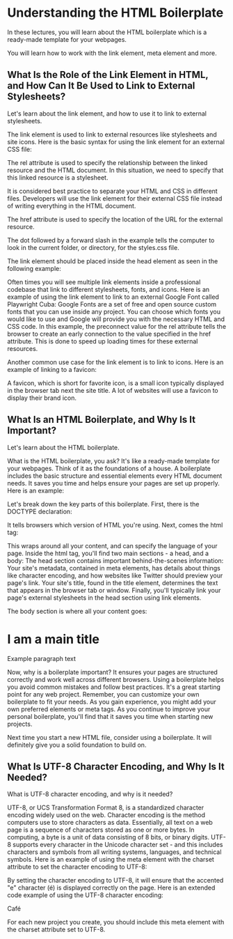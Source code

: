 # Understanding the HTML Boilerplate

In these lectures, you will learn about the HTML boilerplate which is a ready-made template for your webpages.

You will learn how to work with the link element, meta element and more.

## What Is the Role of the Link Element in HTML, and How Can It Be Used to Link to External Stylesheets?

Let's learn about the link element, and how to use it to link to external stylesheets.

The link element is used to link to external resources like stylesheets and site icons. Here is the basic syntax for using the link element for an external CSS file:

<link rel="stylesheet" href="./styles.css" />
The rel attribute is used to specify the relationship between the linked resource and the HTML document. In this situation, we need to specify that this linked resource is a stylesheet.

It is considered best practice to separate your HTML and CSS in different files. Developers will use the link element for their external CSS file instead of writing everything in the HTML document.

The href attribute is used to specify the location of the URL for the external resource.

The dot followed by a forward slash in the example tells the computer to look in the current folder, or directory, for the styles.css file.

The link element should be placed inside the head element as seen in the following example:

<head>
  <meta charset="UTF-8" />
  <meta name="viewport" content="width=device-width, initial-scale=1.0" />
  <title>Examples of the link element</title>
  <link rel="stylesheet" href="./styles.css" />
</head>
Often times you will see multiple link elements inside a professional codebase that link to different stylesheets, fonts, and icons. Here is an example of using the link element to link to an external Google Font called Playwright Cuba:

<link rel="preconnect" href="https://fonts.googleapis.com" />
<link rel="preconnect" href="https://fonts.gstatic.com" crossorigin />
<link
  href="https://fonts.googleapis.com/css2?family=Playwrite+CU:wght@100..400&display=swap"
  rel="stylesheet"
/>
Google Fonts are a set of free and open source custom fonts that you can use inside any project. You can choose which fonts you would like to use and Google will provide you with the necessary HTML and CSS code. In this example, the preconnect value for the rel attribute tells the browser to create an early connection to the value specified in the href attribute. This is done to speed up loading times for these external resources.

Another common use case for the link element is to link to icons. Here is an example of linking to a favicon:

<link rel="icon" href="favicon.ico" />
A favicon, which is short for favorite icon, is a small icon typically displayed in the browser tab next the site title. A lot of websites will use a favicon to display their brand icon.

## What Is an HTML Boilerplate, and Why Is It Important?

Let's learn about the HTML boilerplate.

What is the HTML boilerplate, you ask? It's like a ready-made template for your webpages. Think of it as the foundations of a house. A boilerplate includes the basic structure and essential elements every HTML document needs. It saves you time and helps ensure your pages are set up properly. Here is an example:

<!DOCTYPE html>
<html lang="en">
  <head>
    <meta charset="utf-8" />
    <meta
       name="viewport"
       content="width=device-width, initial-scale=1.0" />
    <title>freeCodeCamp</title>
    <link rel="stylesheet" href="./styles.css" />
  </head>
  <body>
  </body>
</html>
Let's break down the key parts of this boilerplate. First, there is the DOCTYPE declaration:

<!DOCTYPE html>
It tells browsers which version of HTML you're using. Next, comes the html tag:

<!DOCTYPE html>
<html lang="en">
  <!--All other elements go inside here-->
</html>
This wraps around all your content, and can specify the language of your page. Inside the html tag, you'll find two main sections - a head, and a body:

<!DOCTYPE html>
<html lang="en">
  <head>
    <!--Important metadata goes here-->
  </head>
  <body>
    <!--Headings, paragraphs, images, etc. go inside here-->
  </body>
</html>
The head section contains important behind-the-scenes information:

<head>
  <meta charset="UTF-8" />
  <meta name="viewport" content="width=device-width, initial-scale=1.0" />
  <title>Document Title Goes Here</title>
  <link rel="stylesheet" href="./styles.css" />
</head>
Your site's metadata, contained in meta elements, has details about things like character encoding, and how websites like Twitter should preview your page's link. Your site's title, found in the title element, determines the text that appears in the browser tab or window. Finally, you'll typically link your page's external stylesheets in the head section using link elements.

The body section is where all your content goes:

<body>
  <h1>I am a main title</h1>
  <p>Example paragraph text</p>
</body>
Now, why is a boilerplate important? It ensures your pages are structured correctly and work well across different browsers. Using a boilerplate helps you avoid common mistakes and follow best practices. It's a great starting point for any web project. Remember, you can customize your own boilerplate to fit your needs. As you gain experience, you might add your own preferred elements or meta tags. As you continue to improve your personal boilerplate, you'll find that it saves you time when starting new projects.

Next time you start a new HTML file, consider using a boilerplate. It will definitely give you a solid foundation to build on.

## What Is UTF-8 Character Encoding, and Why Is It Needed?

What is UTF-8 character encoding, and why is it needed?

UTF-8, or UCS Transformation Format 8, is a standardized character encoding widely used on the web. Character encoding is the method computers use to store characters as data. Essentially, all text on a web page is a sequence of characters stored as one or more bytes. In computing, a byte is a unit of data consisting of 8 bits, or binary digits. UTF-8 supports every character in the Unicode character set - and this includes characters and symbols from all writing systems, languages, and technical symbols. Here is an example of using the meta element with the charset attribute to set the character encoding to UTF-8:

<meta charset="UTF-8" />
By setting the character encoding to UTF-8, it will ensure that the accented "e" character (é) is displayed correctly on the page. Here is an extended code example of using the UTF-8 character encoding:

<!DOCTYPE html>
<html lang="en">
  <head>
    <meta charset="UTF-8" />
    <meta name="viewport" content="width=device-width, initial-scale=1.0" />
    <title>Examples of the UTF-8 encoding</title>
  </head>
  <body>
    <p>Café</p>
  </body>
</html>
For each new project you create, you should include this meta element with the charset attribute set to UTF-8.